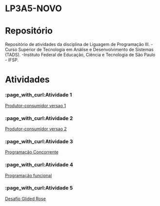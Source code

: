 # LP3A5-NOVO



<!DOCTYPE html>

#  Repositório

Repositório de atividades da disciplina de Liguagem de Programação III.                                                                                                    -Curso Superior de Tecnologia em Análise e Desenvolvimento de Sistemas (TADS).                                                                                            -Instituto Federal de Educação, Ciência e Tecnologia de São Paulo - IFSP.
<html lang="en">
<head>
    <meta charset="UTF-8">
    <meta http-equiv="X-UA-Compatible" content="IE=edge">
    <meta name="viewport" content="width=device-width, initial-scale=1.0">
    
</head>
<body>
    <h1>Atividades</h1>
    <h3>:page_with_curl:Atividade 1</h3>
    <p><a href=  >Produtor-consumidor versao 1</a></p>
    <h3>:page_with_curl:Atividade 2</h3>
    <p><a href=   >Produtor-consumidor versao 2</a></p>
    <h3>:page_with_curl:Atividade 3</h3>
    <p><a href="https://github.com/DenyssonMax/LP3A5-NOVO/blob/main/programa%C3%A7%C3%A3oConcorrente"  >Programação Concorrente</a></p>
    <h3>:page_with_curl:Atividade 4</h3>
    <p><a href="https://github.com/DenyssonMax/LP3A5-NOVO/blob/main/optional%26Exception">Programação funcional</a></p>
    <h3>:page_with_curl:Atividade 5</h3>
    <p><a href="https://github.com/DenyssonMax/LP3A5-NOVO/blob/main/desafioGlidedRose" > Desafio Glided Rose</a></p>
    
</body>
</html>
